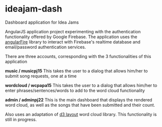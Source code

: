 # ideajam-dash
Dashboard application for Idea Jams

AngularJS application project experimenting with the authentication functionality offered by Google Firebase.  The application uses the [angularFire](https://github.com/firebase/angularfire) library to interact with Firebase's realtime database and email/password authentication services.  

There are three accounts, corresponding with the 3 functionalities of this application

__music / musicpj15__
This takes the user to a dialog that allows him/her to submit song requests, one at a time

__wordcloud / wcpapa15__
This takes the user to a dialog that allows him/her to enter phrases/sentences/words to add to the word cloud functionality

__admin / adminpj22__
This is the main dashboard that displays the rendered word cloud, as well as the songs that have been submitted and their count.  

Also uses an adaptation of [d3 layout](https://github.com/jasondavies/d3-cloud) word cloud library.  This functionality is still in progress.  
